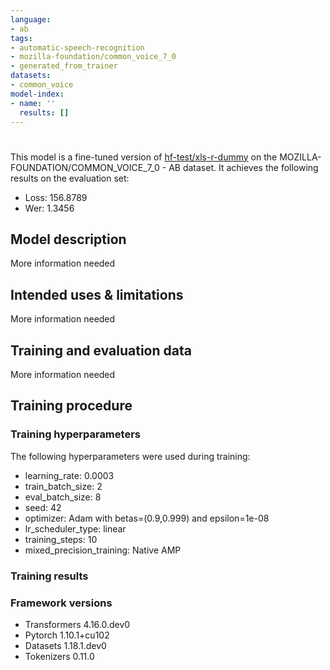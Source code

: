 ```yaml
---
language:
- ab
tags:
- automatic-speech-recognition
- mozilla-foundation/common_voice_7_0
- generated_from_trainer
datasets:
- common_voice
model-index:
- name: ''
  results: []
---
```


<!-- This model card has been generated automatically according to the information the Trainer had access to. You
should probably proofread and complete it, then remove this comment. -->

# 

This model is a fine-tuned version of [hf-test/xls-r-dummy](https://huggingface.co/hf-test/xls-r-dummy) on the MOZILLA-FOUNDATION/COMMON_VOICE_7_0 - AB dataset.
It achieves the following results on the evaluation set:
- Loss: 156.8789
- Wer: 1.3456

## Model description

More information needed

## Intended uses & limitations

More information needed

## Training and evaluation data

More information needed

## Training procedure

### Training hyperparameters

The following hyperparameters were used during training:
- learning_rate: 0.0003
- train_batch_size: 2
- eval_batch_size: 8
- seed: 42
- optimizer: Adam with betas=(0.9,0.999) and epsilon=1e-08
- lr_scheduler_type: linear
- training_steps: 10
- mixed_precision_training: Native AMP

### Training results



### Framework versions

- Transformers 4.16.0.dev0
- Pytorch 1.10.1+cu102
- Datasets 1.18.1.dev0
- Tokenizers 0.11.0
